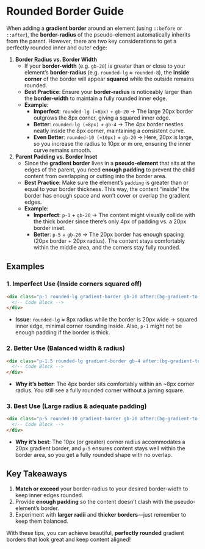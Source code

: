 # Rounded Border Guide

When adding a **gradient border** around an element (using `::before` or `::after`), the **border-radius** of the
pseudo-element automatically inherits from the parent. However, there are two key considerations to get a perfectly
rounded inner and outer edge:

1. **Border Radius vs. Border Width**
   - If your **border-width** (e.g. `gb-20`) is greater than or close to your element’s **border-radius** (e.g.
     `rounded-lg` ≈ `rounded-8`), the **inside corner** of the border will appear **squared** while the outside remains rounded.
   - **Best Practice**: Ensure your **border-radius** is noticeably larger than the **border-width** to maintain a
     fully rounded inner edge.
   - **Example**:
     - **Imperfect**: `rounded-lg (≈8px)` + `gb-20` → The large 20px border outgrows the 8px corner, giving a squared inner edge.
     - **Better**: `rounded-lg (≈8px)` + `gb-4` → The 4px border nestles neatly inside the 8px corner, maintaining a consistent curve.
     - **Even Better**: `rounded-10 (≈10px)` + `gb-20` → Here, 20px is large, so you increase the radius to 10px or m
       ore, ensuring the inner curve remains smooth.
1. **Parent Padding vs. Border Inset**
   - Since the **gradient border** lives in a **pseudo-element** that sits at the edges of the parent, you need
     **enough padding** to prevent the child content from overlapping or cutting into the border area.
   - **Best Practice**: Make sure the element’s `padding` is greater than or equal to your border thickness. This way,
     the content “inside” the border has enough space and won’t cover or overlap the gradient edges.
   - **Example**:
     - **Imperfect**: `p-1` + `gb-20` → The content might visually collide with the thick border since there’s only 4px
       of padding vs. a 20px border inset.
     - **Better**: `p-5` + `gb-20` → The 20px border has enough spacing (20px border + 20px radius). The content stays
       comfortably within the middle area, and the corners stay fully rounded.

## Examples

### 1. Imperfect Use (Inside corners squared off)

<div class="p-1 mt-4 rounded-lg gradient-border gb-20 after:(bg-gradient-to-r from-red-500 via-red-300 to-red-200)">

```html
<div class="p-1 rounded-lg gradient-border gb-20 after:(bg-gradient-to-r from-red-500 via-red-300 to-red-200)">
  <!-- Code Block -->
</div>
```

</div>

- **Issue**: `rounded-lg` ≈ 8px radius while the border is 20px wide → squared inner edge, minimal corner rounding
  inside. Also, `p-1` might not be enough padding if the border is thick.

### 2. Better Use (Balanced width & radius)

<div class="p-1.5 mt-4 rounded-lg gradient-border gb-4 after:(bg-gradient-to-r from-green-500 via-green-300 to-green-500)">

```html
<div class="p-1.5 rounded-lg gradient-border gb-4 after:(bg-gradient-to-r from-green-500 via-green-300 to-green-500)">
  <!-- Code Block -->
</div>
```

</div>

- **Why it’s better**: The 4px border sits comfortably within an ~8px corner radius. You still see a fully rounded
  corner without a jarring square.

### 3. Best Use (Large radius & adequate padding)

<div class="p-5 mt-4 rounded-10 gradient-border gb-20 after:(bg-gradient-to-r from-green-500 via-green-300 to-green-500)">

```html
<div class="p-5 rounded-10 gradient-border gb-20 after:(bg-gradient-to-r from-green-500 via-green-300 to-green-500)">
  <!-- Code Block -->
</div>
```

</div>

- **Why it’s best**: The 10px (or greater) corner radius accommodates a 20px gradient border, and `p-5` ensures content
  stays well within the border area, so you get a fully rounded shape with no overlap.

## Key Takeaways

1. **Match or exceed** your border-radius to your desired border-width to keep inner edges rounded.
2. Provide **enough padding** so the content doesn’t clash with the pseudo-element’s border.
3. Experiment with **larger radii** and **thicker borders**—just remember to keep them balanced.

With these tips, you can achieve beautiful, **perfectly rounded** gradient borders that look great and keep
content aligned!
